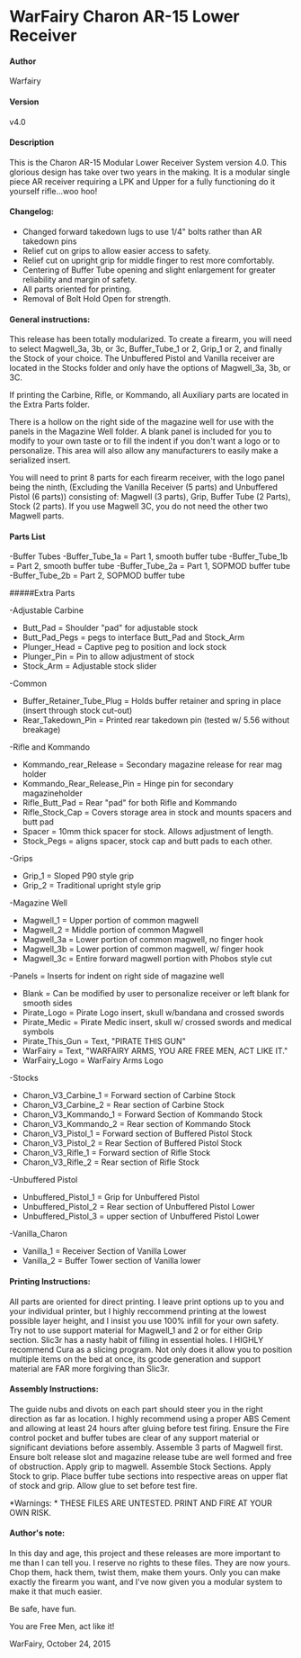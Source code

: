 # WarFairy Charon AR-15 Lower Receiver

#### Author
Warfairy

#### Version
v4.0

#### Description
This is the Charon AR-15 Modular Lower Receiver System version 4.0. This glorious design has take over two years in the making. It is a modular single piece AR receiver requiring a LPK and Upper for a fully functioning do it yourself rifle...woo hoo!

#### Changelog:
* Changed forward takedown lugs to use 1/4" bolts rather than AR takedown pins
* Relief cut on grips to allow easier access to safety.
* Relief cut on upright grip for middle finger to rest more comfortably.
* Centering of Buffer Tube opening and slight enlargement for greater reliability and margin of safety.
* All parts oriented for printing.
* Removal of Bolt Hold Open for strength.

#### General instructions:
This release has been totally modularized. To create a firearm, you will need to select Magwell_3a, 3b, or 3c, Buffer_Tube_1 or 2, Grip_1 or 2, and finally the Stock of your choice. The Unbuffered Pistol and Vanilla receiver are located in the Stocks folder and only have the options of Magwell_3a, 3b, or 3C.

If printing the Carbine, Rifle, or Kommando, all Auxiliary parts are located in the Extra Parts folder.

There is a hollow on the right side of the magazine well for use with the panels in the Magazine Well folder. A blank panel is included for you to modify to your own taste or to fill the indent if you don't want a logo or to personalize. This area will also allow any manufacturers to easily make a serialized insert.

You will need to print 8 parts for each firearm receiver, with the logo panel being the ninth, (Excluding the Vanilla Receiver (5 parts) and Unbuffered Pistol (6 parts)) consisting of: Magwell (3 parts), Grip, Buffer Tube (2 Parts), Stock (2 parts). If you use Magwell 3C, you do not need the other two Magwell parts.

#### Parts List
-Buffer Tubes
-Buffer_Tube_1a = Part 1, smooth buffer tube
-Buffer_Tube_1b = Part 2, smooth buffer tube
-Buffer_Tube_2a = Part 1, SOPMOD buffer tube
-Buffer_Tube_2b = Part 2, SOPMOD buffer tube

#####Extra Parts

-Adjustable Carbine
* Butt_Pad = Shoulder "pad" for adjustable stock
* Butt_Pad_Pegs = pegs to interface Butt_Pad and Stock_Arm
* Plunger_Head = Captive peg to position and lock stock
* Plunger_Pin = Pin to allow adjustment of stock
* Stock_Arm = Adjustable stock slider

-Common
* Buffer_Retainer_Tube_Plug = Holds buffer retainer and spring in place (insert through stock cut-out)
* Rear_Takedown_Pin = Printed rear takedown pin (tested w/ 5.56 without breakage)

-Rifle and Kommando
* Kommando_rear_Release = Secondary magazine release for rear mag holder
* Kommando_Rear_Release_Pin = Hinge pin for secondary magazineholder
* Rifle_Butt_Pad = Rear "pad" for both Rifle and Kommando
* Rifle_Stock_Cap = Covers storage area in stock and mounts spacers and butt pad
* Spacer = 10mm thick spacer for stock. Allows adjustment of length.
* Stock_Pegs = aligns spacer, stock cap and butt pads to each other.

-Grips
* Grip_1 = Sloped P90 style grip
* Grip_2 = Traditional upright style grip

-Magazine Well
* Magwell_1 = Upper portion of common magwell
* Magwell_2 = Middle portion of common Magwell
* Magwell_3a = Lower portion of common magwell, no finger hook
* Magwell_3b = Lower portion of common magwell, w/ finger hook
* Magwell_3c = Entire forward magwell portion with Phobos style cut

-Panels = Inserts for indent on right side of magazine well
* Blank = Can be modified by user to personalize receiver or left blank for smooth sides
* Pirate_Logo = Pirate Logo insert, skull w/bandana and crossed swords
* Pirate_Medic = Pirate Medic insert, skull w/ crossed swords and medical symbols
* Pirate_This_Gun = Text, "PIRATE THIS GUN"
* WarFairy = Text, "WARFAIRY ARMS, YOU ARE FREE MEN, ACT LIKE IT."
* WarFairy_Logo = WarFairy Arms Logo

-Stocks
* Charon_V3_Carbine_1 = Forward section of Carbine Stock
* Charon_V3_Carbine_2 = Rear section of Carbine Stock
* Charon_V3_Kommando_1 = Forward Section of Kommando Stock
* Charon_V3_Kommando_2 = Rear section of Kommando Stock
* Charon_V3_Pistol_1 = Forward section of Buffered Pistol Stock
* Charon_V3_Pistol_2 = Rear Section of Buffered Pistol Stock
* Charon_V3_Rifle_1 = Forward section of Rifle Stock
* Charon_V3_Rifle_2 = Rear section of Rifle Stock

-Unbuffered Pistol
* Unbuffered_Pistol_1 = Grip for Unbuffered Pistol
* Unbuffered_Pistol_2 = Rear section of Unbuffered Pistol Lower
* Unbuffered_Pistol_3 = upper section of Unbuffered Pistol Lower

-Vanilla_Charon
* Vanilla_1 = Receiver Section of Vanilla Lower
* Vanilla_2 = Buffer Tower section of Vanilla lower


#### Printing Instructions:
All parts are oriented for direct printing. I leave print options up to you and your individual printer, but I highly reccommend printing at the lowest possible layer height, and I insist you use 100% infill for your own safety. Try not to use support material for Magwell_1 and 2 or for either Grip section. Slic3r has a nasty habit of filling in essential holes. I HIGHLY recommend Cura as a slicing program. Not only does it allow you to position multiple items on the bed at once, its gcode generation and support material are FAR more forgiving than Slic3r.

#### Assembly Instructions:
The guide nubs and divots on each part should steer you in the right direction as far as location. I highly recommend using a proper ABS Cement and allowing at least 24 hours after gluing before test firing. Ensure the Fire control pocket and buffer tubes are clear of any support material or significant deviations before assembly. Assemble 3 parts of Magwell first. Ensure bolt release slot and magazine release tube are well formed and free of obstruction. Apply grip to magwell. Assemble Stock Sections. Apply Stock to grip. Place buffer tube sections into respective areas on upper flat of stock and grip. Allow glue to set before test fire.

*Warnings: * THESE FILES ARE UNTESTED. PRINT AND FIRE AT YOUR OWN RISK.

#### Author's note:
In this day and age, this project and these releases are more important to me than I can tell you. I reserve no rights to these files. They are now yours. Chop them, hack them, twist them, make them yours. Only you can make exactly the firearm you want, and I've now given you a modular system to make it that much easier.

Be safe, have fun.

You are Free Men,
act like it!

WarFairy, October 24, 2015


